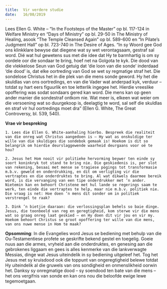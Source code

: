 ```yaml
---
title:  Vir verdere studie
date:   16/08/2019
---
```


Lees Ellen G. White – “In the Footsteps of the Master” op bl. 117-124 in Welfare Ministry en “Days of Ministry” op bl. 29-50 in The Ministry of Healing, asook “The Temple Cleansed Again” op bl. 589-600 en “In Pilate’s Judgment Hall” op bl. 723-740 in The Desire of Ages. “In sy Woord gee God ons klinkklare bewyse dat diegene wat sy wet verontagsaam, gestraf sal word. Dié wat hul gewetens sus met die idee dat Hy te barmhartig is om sy oordele oor die sondaar te bring, hoef net na Golgota te kyk. Die dood van die vlekkelose Seun van God getuig dat ‘die loon van die sonde’ inderdaad ‘die dood’ is, dat elke oortreding van God se wet sy regmatige straf het. Die sondelose Christus het in die plek van die mens sonde geword. Hy het die skuldlas van ons oortredings, en van die Vader wat anderpad kyk, verduur – totdat sy hart eers figuurlik en toe letterlik ingegee het. Hierdie vreeslike opoffering was sodat sondaars gered kan word. Die mens kan op geen ander manier die sondestraf ontkom nie. Wat meer is, elkeen wat weier om die versoening wat so duurgekoop is, deelagtig te word, sal self die skuldlas en straf vir hul oortredings moet dra” (Ellen G. White, The Great Controversy, bl. 539, 540). 

**Vrae vir bespreking** 

`1. Lees die Ellen G. White-aanhaling hierbo. Bespreek die realiteit van die onreg wat Christus aangedoen is – Hy wat as onskuldige ter wille van die skuldiges die sondebok gemaak is! Hoekom is dit so belangrik om hierdie deurslaggewende waarheid deurgaans voor oë te hou?` 

`2. Jesus het Hom nooit vir politieke hervorming beywer ten einde sy soort koninkryk tot stand te bring nie. Die geskiedenis is, per slot van rekening, besaai met mense se tragiese pogings tot transformasie m.b.v. geweld en onderdrukking, en dit om verligting vir die vertraptes en die onderdruktes te bring. Al wat dikwels daarmee bereik word, is die vervanging van een tipe onderdrukker met ’n ander. Nietemin kan en behoort Christene met hul lande se regerings saam te werk, ten einde die vertraptes te help, maar nie m.b.v. politiek nie. Die vraag is net: Hoe doen ’n mens dit sonder om in politiek verstrengel te raak?` 

`3. Dink ’n bietjie daaraan: die verlossingsplan behels so baie dinge. Jesus, die toonbeeld van reg en geregtigheid, kom sterwe vir die mens wat so graag onreg laat geskied – en Hy doen dit vir jou en vir my. Hoekom behoort Christus se groot opoffering ter wille van die mens, van ons nuwe mense in Hom te maak?` 

**Opsomming**: In die Evangelies word Jesus se bediening met behulp van die Ou-Testamentiese profete se geskrifte bekend gestel en toegelig. Goeie nuus aan die armes, vryheid aan die onderdruktes, en genesing aan die gebrokenes liggaam en gees is alles kenmerke van die lankverwagte Messias, dinge wat Jesus uiteindelik in sy bediening uitgeleef het. Tog het Jesus met sy kruisdood ook die toppunt van ongeregtigheid belewe totdat Hy uiteindelik al die gruwels van ons sondigheid en onmenslikheid oorwin het. Danksy sy onregmatige dood – sy soendood ten bate van die mens – het ons vergifnis van sonde en kan ons nou die beloofde ewige lewe tegemoetgaan.